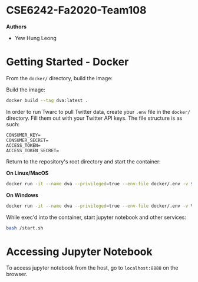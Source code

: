 # CSE6242-Fa2020-Team108

**Authors**

- Yew Hung Leong

# Getting Started - Docker
From the `docker/` directory, build the image:

Build the image:

```bash
docker build --tag dva:latest . 
```

In order to run Twarc to pull Twitter data, create your `.env` file in the `docker/` directory. Fill them out with your Twitter API keys. The file structure is as such:

```
CONSUMER_KEY=
CONSUMER_SECRET=
ACCESS_TOKEN=
ACCESS_TOKEN_SECRET=
```

Return to the repository's root directory and start the container:

**On Linux/MacOS**
```bash
docker run -it --name dva --privileged=true --env-file docker/.env -v $PWD/src:/mnt/host/src -p 8888:8888 dva:latest
```

**On Windows**
```bash
docker run -it --name dva --privileged=true --env-file docker/.env -v %cd%/src:/mnt/host/src -p 8888:8888 dva:latest
```

While exec'd into the container, start jupyter notebook and other services:

```bash
bash /start.sh
```

# Accessing Jupyter Notebook

To access jupyter notebook from the host, go to `localhost:8888` on the browser.
